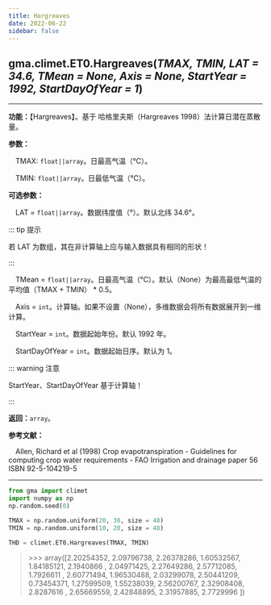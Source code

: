 ```yaml
---
title: Hargreaves
date: 2022-06-22
sidebar: false
---
```


## gma.climet.ET0.**Hargreaves**(*TMAX, TMIN, LAT = 34.6, TMean = None, Axis = None, StartYear = 1992, StartDayOfYear = 1*) <Badge text="1.0.10 +"/>

---

**功能：**【Hargreaves】。基于 哈格里夫斯（Hargreaves 1998）法计算日潜在蒸散量。

**参数：**

&emsp;TMAX: `float||array`。日最高气温（℃）。

&emsp;TMIN: `float||array`。日最低气温（℃）。

**可选参数：**

&emsp;LAT = `float||array`。数据纬度值（°）。默认北纬 34.6°。

::: tip 提示

若 LAT 为数组，其在非计算轴上应与输入数据具有相同的形状！

:::

&emsp;TMean = `float||array`。日最高气温（℃）。默认（None）为最高最低气温的平均值（TMAX + TMIN） * 0.5。

&emsp;Axis = `int`。计算轴。如果不设置（None），多维数据会将所有数据展开到一维计算。

&emsp;StartYear = `int`。数据起始年份。默认 1992 年。

&emsp;StartDayOfYear = `int`。数据起始日序。默认为 1。

::: warning 注意

StartYear、StartDayOfYear 基于计算轴！

:::

**返回：**`array`。

**参考文献：**

&emsp;Allen, Richard et al (1998) Crop evapotranspiration - Guidelines for computing crop  water requirements - FAO Irrigation and drainage paper 56 ISBN 92-5-104219-5

---

```python
from gma import climet
import numpy as np
np.random.seed(0)

TMAX = np.random.uniform(20, 30, size = 48)
TMIN = np.random.uniform(10, 20, size = 48)

THD = climet.ET0.Hargreaves(TMAX, TMIN)
```
> \>>> array([2.20254352, 2.09796738, 2.26378286, 1.60532567, 1.84185121,
       2.1940866 , 2.04971425, 2.27649286, 2.57712085, 1.7926611 ,
       2.60771494, 1.96530488, 2.03299078, 2.50441209, 0.73454371,
       1.27599509, 1.55238039, 2.56200767, 2.32908408, 2.8287616 ,
       2.65669559, 2.42848895, 2.31957885, 2.7729996 ])